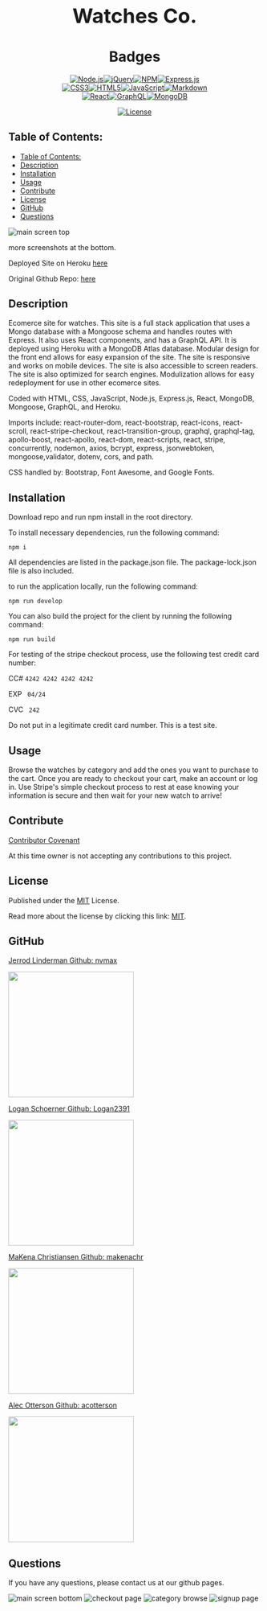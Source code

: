   <h1 align="center" style="font-size:40px">
  
   Watches Co.</h1>
  <div align="center">

  </div>
  
  
  <h1 align="center">Badges</h1>
  <div align="center">
  <div align="center" style="display:block; width:300px; >
 
  
  ![mean stack logos](./images/mean-stack-1024x285.png)
  [![Node.js](https://img.shields.io/badge/Node.js-green.svg)](https://badges.greenkeeper.io/Node.js)[![jQuery](https://img.shields.io/badge/jQuery-red.svg)](https://badges.greenkeeper.io/jQuery)[![NPM](https://img.shields.io/badge/NPM-green.svg)](https://badges.greenkeeper.io/NPM)[![Express.js](https://img.shields.io/badge/Express.js-blue.svg)](https://badges.greenkeeper.io/Express.js)[![CSS3](https://img.shields.io/badge/CSS3-orange.svg)](https://badges.greenkeeper.io/CSS3)[![HTML5](https://img.shields.io/badge/HTML5-orange.svg)](https://badges.greenkeeper.io/HTML5)[![JavaScript](https://img.shields.io/badge/JavaScript-blue.svg)](https://badges.greenkeeper.io/JavaScript)[![Markdown](https://img.shields.io/badge/Markdown-green.svg)](https://badges.greenkeeper.io/Markdown)[![React](https://img.shields.io/badge/React-yellow.svg)](https://badges.greenkeeper.io/React)[![GraphQL](https://img.shields.io/badge/GraphQL-green.svg)](https://badges.greenkeeper.io/GraphQL)[![MongoDB](https://img.shields.io/badge/MongoDB-blue.svg)](https://badges.greenkeeper.io/MongoDB)

[![License](https://img.shields.io/badge/License-MIT-blue.svg)](https://opensource.org/licenses/MIT)

  </div>
  </div>

## Table of Contents:

- [Table of Contents:](#table-of-contents)
- [Description](#description)
- [Installation](#installation)
- [Usage](#usage)
- [Contribute](#contribute)
- [License](#license)
- [GitHub](#github)
- [Questions](#questions)

![main screen top](./images/screenshot1.png)

more screenshots at the bottom.

Deployed Site on Heroku [here](https://watchesco.herokuapp.com/)

Original Github Repo: [here](https://github.com/nvmax/Joblesswannabies-project3)

## Description

Ecomerce site for watches. This site is a full stack application that uses a Mongo database with a Mongoose schema and handles routes with Express. It also uses React components, and has a GraphQL API. It is deployed using Heroku with a MongoDB Atlas database. Modular design for the front end allows for easy expansion of the site. The site is responsive and works on mobile devices. The site is also accessible to screen readers. The site is also optimized for search engines. Modulization allows for easy redeployment for use in other ecomerce sites.

Coded with HTML, CSS, JavaScript, Node.js, Express.js, React, MongoDB, Mongoose, GraphQL, and Heroku.

Imports include: react-router-dom, react-bootstrap, react-icons, react-scroll, react-stripe-checkout, react-transition-group, graphql, graphql-tag, apollo-boost, react-apollo, react-dom, react-scripts, react, stripe, concurrently, nodemon, axios, bcrypt, express, jsonwebtoken, mongoose,validator, dotenv, cors, and path.

CSS handled by: Bootstrap, Font Awesome, and Google Fonts.

## Installation

Download repo and run npm install in the root directory.

To install necessary dependencies, run the following command:

`npm i`

All dependencies are listed in the package.json file. The package-lock.json file is also included.

to run the application locally, run the following command:

`npm run develop`

You can also build the project for the client by running the following command:

`npm run build`

For testing of the stripe checkout process, use the following test credit card number:

CC# `4242 4242 4242 4242`

EXP ` 04/24`

CVC ` 242`

Do not put in a legitimate credit card number. This is a test site.

## Usage

Browse the watches by category and add the ones you want to purchase to the cart. Once you are ready to checkout your cart, make an account or log in. Use Stripe's simple checkout process to rest at ease knowing your information is secure and then wait for your new watch to arrive!

## Contribute

[Contributor Covenant](https://www.contributor-covenant.org/)

At this time owner is not accepting any contributions to this project.

## License

Published under the [MIT](license.txt) License.

Read more about the license by clicking this link: [MIT](https://opensource.org/licenses/MIT).

## GitHub

[Jerrod Linderman Github: nvmax](https://github.com/nvmax)

<img src="https://avatars.githubusercontent.com/u/38678607?v=4" width="250" height="250">

[Logan Schoerner Github: Logan2391](https://github.com/Logan2391)

<img src="https://avatars.githubusercontent.com/u/105514957?v=4" width="250" height="250">

[MaKena Christiansen Github: makenachr](https://github.com/makenachr)

<img src="https://avatars.githubusercontent.com/u/105410135?v=4" width="250" height="250">

[Alec Otterson Github: acotterson](https://github.com/acotterson)

<img src="https://avatars.githubusercontent.com/u/35825121?v=4" width="250" height="250">

## Questions

If you have any questions, please contact us at our github pages.

![main screen bottom](./images/screenshot2.png)
![checkout page](./images/screenshot3.png)
![category browse](./images/screenshot4.png)
![signup page](./images/screenshot5.png)
